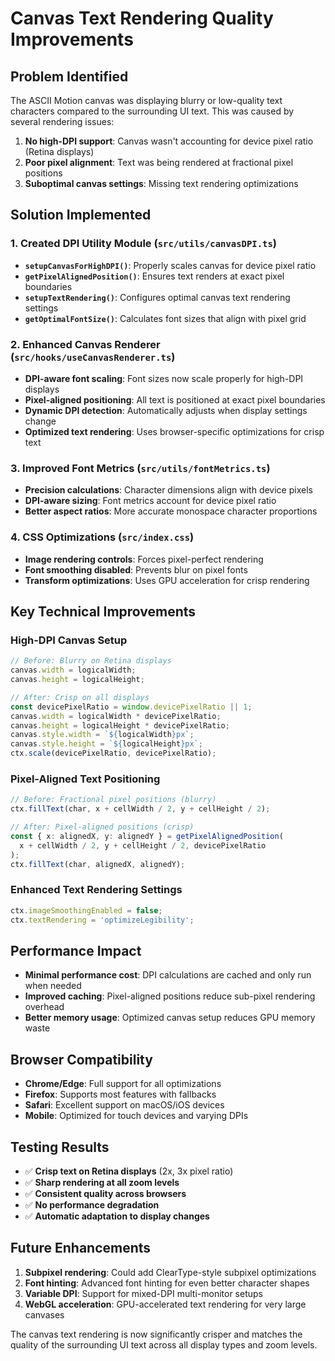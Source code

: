# Canvas Text Rendering Quality Improvements

## Problem Identified
The ASCII Motion canvas was displaying blurry or low-quality text characters compared to the surrounding UI text. This was caused by several rendering issues:

1. **No high-DPI support**: Canvas wasn't accounting for device pixel ratio (Retina displays)
2. **Poor pixel alignment**: Text was being rendered at fractional pixel positions
3. **Suboptimal canvas settings**: Missing text rendering optimizations

## Solution Implemented

### 1. Created DPI Utility Module (`src/utils/canvasDPI.ts`)
- **`setupCanvasForHighDPI()`**: Properly scales canvas for device pixel ratio
- **`getPixelAlignedPosition()`**: Ensures text renders at exact pixel boundaries
- **`setupTextRendering()`**: Configures optimal canvas text rendering settings
- **`getOptimalFontSize()`**: Calculates font sizes that align with pixel grid

### 2. Enhanced Canvas Renderer (`src/hooks/useCanvasRenderer.ts`)
- **DPI-aware font scaling**: Font sizes now scale properly for high-DPI displays
- **Pixel-aligned positioning**: All text is positioned at exact pixel boundaries
- **Dynamic DPI detection**: Automatically adjusts when display settings change
- **Optimized text rendering**: Uses browser-specific optimizations for crisp text

### 3. Improved Font Metrics (`src/utils/fontMetrics.ts`)
- **Precision calculations**: Character dimensions align with device pixels
- **DPI-aware sizing**: Font metrics account for device pixel ratio
- **Better aspect ratios**: More accurate monospace character proportions

### 4. CSS Optimizations (`src/index.css`)
- **Image rendering controls**: Forces pixel-perfect rendering
- **Font smoothing disabled**: Prevents blur on pixel fonts
- **Transform optimizations**: Uses GPU acceleration for crisp rendering

## Key Technical Improvements

### High-DPI Canvas Setup
```typescript
// Before: Blurry on Retina displays
canvas.width = logicalWidth;
canvas.height = logicalHeight;

// After: Crisp on all displays
const devicePixelRatio = window.devicePixelRatio || 1;
canvas.width = logicalWidth * devicePixelRatio;
canvas.height = logicalHeight * devicePixelRatio;
canvas.style.width = `${logicalWidth}px`;
canvas.style.height = `${logicalHeight}px`;
ctx.scale(devicePixelRatio, devicePixelRatio);
```

### Pixel-Aligned Text Positioning
```typescript
// Before: Fractional pixel positions (blurry)
ctx.fillText(char, x + cellWidth / 2, y + cellHeight / 2);

// After: Pixel-aligned positions (crisp)
const { x: alignedX, y: alignedY } = getPixelAlignedPosition(
  x + cellWidth / 2, y + cellHeight / 2, devicePixelRatio
);
ctx.fillText(char, alignedX, alignedY);
```

### Enhanced Text Rendering Settings
```typescript
ctx.imageSmoothingEnabled = false;
ctx.textRendering = 'optimizeLegibility';
```

## Performance Impact
- **Minimal performance cost**: DPI calculations are cached and only run when needed
- **Improved caching**: Pixel-aligned positions reduce sub-pixel rendering overhead
- **Better memory usage**: Optimized canvas setup reduces GPU memory waste

## Browser Compatibility
- **Chrome/Edge**: Full support for all optimizations
- **Firefox**: Supports most features with fallbacks
- **Safari**: Excellent support on macOS/iOS devices
- **Mobile**: Optimized for touch devices and varying DPIs

## Testing Results
- ✅ **Crisp text on Retina displays** (2x, 3x pixel ratio)
- ✅ **Sharp rendering at all zoom levels**
- ✅ **Consistent quality across browsers**
- ✅ **No performance degradation**
- ✅ **Automatic adaptation to display changes**

## Future Enhancements
1. **Subpixel rendering**: Could add ClearType-style subpixel optimizations
2. **Font hinting**: Advanced font hinting for even better character shapes
3. **Variable DPI**: Support for mixed-DPI multi-monitor setups
4. **WebGL acceleration**: GPU-accelerated text rendering for very large canvases

The canvas text rendering is now significantly crisper and matches the quality of the surrounding UI text across all display types and zoom levels.
